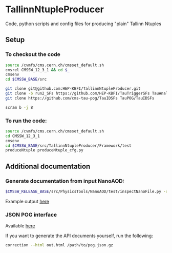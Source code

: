 # TallinnNtupleProducer

Code, python scripts and config files for producing "plain" Tallinn Ntuples

## Setup

### To checkout the code

```bash
source /cvmfs/cms.cern.ch/cmsset_default.sh
cmsrel CMSSW_12_3_1 && cd $_
cmsenv
cd $CMSSW_BASE/src

git clone git@github.com:HEP-KBFI/TallinnNtupleProducer.git
git clone -b run2_SFs https://github.com/HEP-KBFI/TauTriggerSFs TauAnalysisTools/TauTriggerSFs
git clone https://github.com/cms-tau-pog/TauIDSFs TauPOG/TauIDSFs

scram b -j 8
```

### To run the code:

```bash
source /cvmfs/cms.cern.ch/cmsset_default.sh
cd CMSSW_12_3_1
cmsenv
cd $CMSSW_BASE/src/TallinnNtupleProducer/Framework/test
produceNtuple produceNtuple_cfg.py
```

## Additional documentation

### Generate documentation from input NanoAOD:

```bash
$CMSSW_RELEASE_BASE/src/PhysicsTools/NanoAOD/test/inspectNanoFile.py -d nano.html nano.root
```

Example output [here](https://kaehatah.web.cern.ch/nanodoc/nano.html)

### JSON POG interface

Available [here](https://kaehatah.web.cern.ch/json_prelegacy/)

If you want to generate the API documents yourself, run the following:

```bash
correction --html out.html /path/to/pog.json.gz
```

